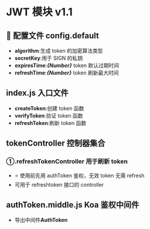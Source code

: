 # JWT 模块 v1.1

## 🔨 配置文件 config.default

- **algorithm**:生成 token 的加密算法类型
- **secretKey**:用于 SIGN 的私钥
- **expiresTime**:**_{Number}_** token 默认过期时间
- **refreshTime**:**_{Number}_** token 刷新最大时间

## index.js 入口文件

- **createToken**:创建 token 函数
- **verifyToken**:验证 token 函数
- **refreshToken**:刷新 token 函数

## tokenController 控制器集合

### ①.refreshTokenController 用于刷新 token

- ⭐ 使用前先用 authToken 鉴权，无效 token 无需 refresh
- 可用于 refreshtoken 接口的 controller

## authToken.middle.js Koa 鉴权中间件

- 导出中间件**AuthToken**
